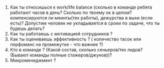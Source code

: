 1. Как ты относишься к work/life balance (сколько в команде ребята работают часов в день? Сколько по твоему ок в целом? компенсируются ли меинты(тех работы), дежурства в выхи (если есть)?  Допустим человек не укладывается в сроки по задаче, что ты будешь делать?
2.  Как ты работаешь с мотивацией сотрудников ? 
3.  Как ты оцениваешь эффективность ? ( количество тасок или перфоманс на промежутке - что важнее ?)
4. Кто в команде ? (Какой состав, сколько сеньеров/тех лидов? (Бывают команды полные стажеров/джунов))?
5.  Микроменеджмент ? 
  